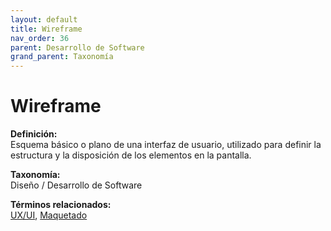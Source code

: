 ```yaml
---
layout: default
title: Wireframe
nav_order: 36
parent: Desarrollo de Software
grand_parent: Taxonomía
---
```


# Wireframe

**Definición:**  
Esquema básico o plano de una interfaz de usuario, utilizado para definir la estructura y la disposición de los elementos en la pantalla.

**Taxonomía:**  
Diseño / Desarrollo de Software

**Términos relacionados:**  
[UX/UI](https://maleniski.github.io/diccionario-angl-tec-mx/docs/taxonomia/diseño-/-desarrollo-de-software/uxui.html), [Maquetado](https://maleniski.github.io/diccionario-angl-tec-mx/docs/taxonomia/diseño-/-desarrollo-de-software/maquetado.html)
